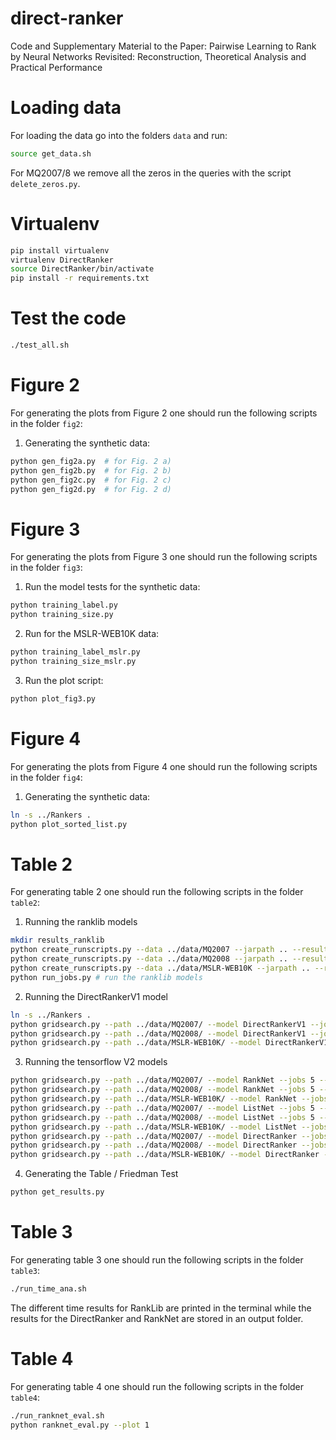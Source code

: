 # direct-ranker
Code and Supplementary Material to the Paper: Pairwise Learning to Rank by Neural Networks Revisited: Reconstruction, Theoretical Analysis and Practical Performance

# Loading data
For loading the data go into the folders `data` and run:

```bash
source get_data.sh
```
For MQ2007/8 we remove all the zeros in the queries with the script `delete_zeros.py`.

# Virtualenv

```bash
pip install virtualenv
virtualenv DirectRanker
source DirectRanker/bin/activate
pip install -r requirements.txt
```

# Test the code

```bash
./test_all.sh
```

# Figure 2
For generating the plots from Figure 2 one should run the following scripts in the folder `fig2`:

1. Generating the synthetic data:
```bash
python gen_fig2a.py  # for Fig. 2 a)
python gen_fig2b.py  # for Fig. 2 b)
python gen_fig2c.py  # for Fig. 2 c)
python gen_fig2d.py  # for Fig. 2 d)
```

# Figure 3
For generating the plots from Figure 3 one should run the following scripts in the folder `fig3`:

1. Run the model tests for the synthetic data:
```bash
python training_label.py
python training_size.py
```

2. Run for the MSLR-WEB10K data:
```bash
python training_label_mslr.py
python training_size_mslr.py
```

3. Run the plot script:
```bash
python plot_fig3.py
```

# Figure 4
For generating the plots from Figure 4 one should run the following scripts in the folder `fig4`:

1. Generating the synthetic data:
```bash
ln -s ../Rankers .
python plot_sorted_list.py
```

# Table 2
For generating table 2 one should run the following scripts in the folder `table2`:

1. Running the ranklib models
```bash
mkdir results_ranklib
python create_runscripts.py --data ../data/MQ2007 --jarpath .. --resultsdir results_ranklib --datalabel MQ2007 # create run scripts for ranklib and MQ2007
python create_runscripts.py --data ../data/MQ2008 --jarpath .. --resultsdir results_ranklib --datalabel MQ2008 # create run scripts for ranklib and MQ2008
python create_runscripts.py --data ../data/MSLR-WEB10K --jarpath .. --resultsdir results_ranklib --datalabel MSLR-WEB10K # create run scripts for ranklib and MSLR-WEB10K
python run_jobs.py # run the ranklib models
```

2. Running the DirectRankerV1 model
```bash
ln -s ../Rankers .
python gridsearch.py --path ../data/MQ2007/ --model DirectRankerV1 --jobs 5 --data MQ2007
python gridsearch.py --path ../data/MQ2008/ --model DirectRankerV1 --jobs 5 --data MQ2008
python gridsearch.py --path ../data/MSLR-WEB10K/ --model DirectRankerV1 --jobs 5 --data MSLR10K
```

3. Running the tensorflow V2 models
```bash
python gridsearch.py --path ../data/MQ2007/ --model RankNet --jobs 5 --data MQ2007
python gridsearch.py --path ../data/MQ2008/ --model RankNet --jobs 5 --data MQ2008
python gridsearch.py --path ../data/MSLR-WEB10K/ --model RankNet --jobs 5 --data MSLR10K
python gridsearch.py --path ../data/MQ2007/ --model ListNet --jobs 5 --data MQ2007
python gridsearch.py --path ../data/MQ2008/ --model ListNet --jobs 5 --data MQ2008
python gridsearch.py --path ../data/MSLR-WEB10K/ --model ListNet --jobs 5 --data MSLR10K
python gridsearch.py --path ../data/MQ2007/ --model DirectRanker --jobs 5 --data MQ2007
python gridsearch.py --path ../data/MQ2008/ --model DirectRanker --jobs 5 --data MQ2008
python gridsearch.py --path ../data/MSLR-WEB10K/ --model DirectRanker --jobs 5 --data MSLR10K
```

4. Generating the Table / Friedman Test
```bash
python get_results.py
```

# Table 3
For generating table 3 one should run the following scripts in the folder `table3`:

```bash
./run_time_ana.sh
```
The different time results for RankLib are printed in the terminal while the results for the
DirectRanker and RankNet are stored in an output folder.

# Table 4
For generating table 4 one should run the following scripts in the folder `table4`:

```bash
./run_ranknet_eval.sh
python ranknet_eval.py --plot 1
```
